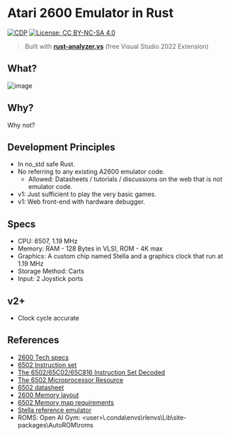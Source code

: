 # Atari 2600 Emulator in Rust

[![CDP](https://github.com/unrenormalizable/atari2600.rs/actions/workflows/cdp.yml/badge.svg)](https://github.com/unrenormalizable/atari2600.rs/actions/workflows/cdp.yml) [![License: CC BY-NC-SA 4.0](https://img.shields.io/badge/License-CC%20BY--NC--SA%204.0-lightgrey.svg?label=license)](https://creativecommons.org/licenses/by-nc-sa/4.0/)

> Built with [**rust-analyzer.vs**](https://marketplace.visualstudio.com/items?itemName=kitamstudios.RustAnalyzer&ssr=false#overview) (free Visual Studio 2022 Extension)

## What?

![image](https://github.com/user-attachments/assets/812f6e79-a023-4fff-8241-93f8d1af6d33)

## Why?

Why not?

## Development Principles

- In no_std safe Rust.
- No referring to any existing A2600 emulator code.
  - Allowed: Datasheets / tutorials / discussions on the web that is not emulator code.
- v1: Just sufficient to play the very basic games.
- v1: Web front-end with hardware debugger.

## Specs

- CPU: 6507, 1.19 MHz
- Memory: RAM - 128 Bytes in VLSI, ROM - 4K max
- Graphics: A custom chip named Stella and a graphics clock that run at 1.19 MHz
- Storage Method: Carts
- Input: 2 Joystick ports

## v2+

- Clock cycle accurate

## References

- [2600 Tech specs](https://problemkaputt.de/2k6specs.htm)
- [6502 Instruction set](https://www.masswerk.at/6502/6502_instruction_set.html)
- [The 6502/65C02/65C816 Instruction Set Decoded](https://llx.com/Neil/a2/opcodes.html)
- [The 6502 Microprocessor Resource](http://www.6502.org/)
- [6502 datasheet](https://www.princeton.edu/~mae412/HANDOUTS/Datasheets/6502.pdf)
- [2600 Memory layout](https://forums.atariage.com/topic/192418-mirrored-memory/#comment-2439795)
- [6502 Memory map requirements](https://wilsonminesco.com/6502primer/MemMapReqs.html)
- [Stella reference emulator](https://stella-emu.github.io/docs/index.html#ROMInfo)
- ROMS: Open AI Gym: &lt;user&gt;\\.conda\envs\rlenvs\Lib\site-packages\AutoROM\roms
